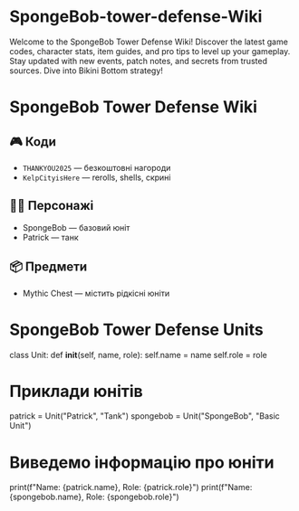 # SpongeBob-tower-defense-Wiki
Welcome to the SpongeBob Tower Defense Wiki! Discover the latest game codes, character stats, item guides, and pro tips to level up your gameplay. Stay updated with new events, patch notes, and secrets from trusted sources. Dive into Bikini Bottom strategy!

# SpongeBob Tower Defense Wiki

## 🎮 Коди
- `THANKYOU2025` — безкоштовні нагороди
- `KelpCityisHere` — rerolls, shells, скрині

## 🧙‍♂️ Персонажі
- SpongeBob — базовий юніт
- Patrick — танк

## 📦 Предмети
- Mythic Chest — містить рідкісні юніти

# SpongeBob Tower Defense Units

class Unit:
    def __init__(self, name, role):
        self.name = name
        self.role = role

# Приклади юнітів
patrick = Unit("Patrick", "Tank")
spongebob = Unit("SpongeBob", "Basic Unit")

# Виведемо інформацію про юніти
print(f"Name: {patrick.name}, Role: {patrick.role}")
print(f"Name: {spongebob.name}, Role: {spongebob.role}")
